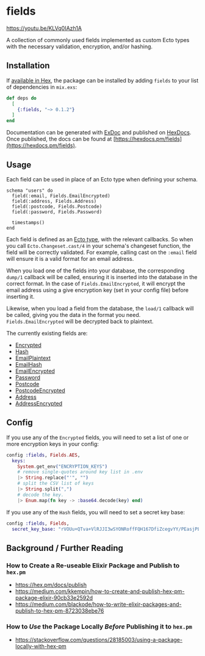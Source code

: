 # fields
https://youtu.be/KLVq0IAzh1A


A collection of commonly used fields implemented as custom Ecto types with the necessary validation, encryption, and/or hashing. 


## Installation

If [available in Hex](https://hex.pm/docs/publish), the package can be installed
by adding `fields` to your list of dependencies in `mix.exs`:

```elixir
def deps do
  [
    {:fields, "~> 0.1.2"}
  ]
end
```

Documentation can be generated with [ExDoc](https://github.com/elixir-lang/ex_doc)
and published on [HexDocs](https://hexdocs.pm). Once published, the docs can
be found at [https://hexdocs.pm/fields](https://hexdocs.pm/fields).

## Usage

Each field can be used in place of an Ecto type when defining your schema.

```
schema "users" do
  field(:email, Fields.EmailEncrypted)
  field(:address, Fields.Address)
  field(:postcode, Fields.Postcode)
  field(:password, Fields.Password)

  timestamps()
end
```

Each field is defined as an [Ecto type](https://hexdocs.pm/ecto/Ecto.Type.html), with the relevant callbacks. So when you call `Ecto.Changeset.cast/4` in your schema's changeset function, the field will be correctly validated. For example, calling cast on the `:email` field will ensure it is a valid format for an email address.

When you load one of the fields into your database, the corresponding `dump/1` callback will be called, ensuring it is inserted into the database in the correct format. In the case of `Fields.EmailEncrypted`, it will encrypt the email address using a give encryption key (set in your config file) before inserting it.

Likewise, when you load a field from the database, the `load/1` callback will be called, giving you the data in the format you need. `Fields.EmailEncrypted` will be decrypted back to plaintext. 

The currently existing fields are:

- [Encrypted](lib/encrypted.ex)
- [Hash](lib/hash.ex)
- [EmailPlaintext](lib/email_plaintext.ex)
- [EmailHash](lib/email_hash.ex)
- [EmailEncrypted](lib/email_encrypted.ex)
- [Password](lib/password.ex)
- [Postcode](lib/postcode.ex)
- [PostcodeEncrypted](lib/postcode_encrypted.ex)
- [Address](lib/address.ex)
- [AddressEncrypted](lib/address_encryptes.ex)

## Config 

If you use any of the `Encrypted` fields, you will need to set a list of one or more encryption keys in your config:

``` elixir
config :fields, Fields.AES,
  keys:
    System.get_env("ENCRYPTION_KEYS")
    # remove single-quotes around key list in .env
    |> String.replace("'", "")
    # split the CSV list of keys
    |> String.split(",")
    # decode the key.
    |> Enum.map(fn key -> :base64.decode(key) end)
```

If you use any of the `Hash` fields, you will need to set a secret key base:

``` elixir
config :fields, Fields,
  secret_key_base: "rVOUu+QTva+VlRJJI3wSYONRoffFQH167DfiZcegvYY/PEasjPLKIDz7wPTvTPIP"
```

## Background / Further Reading


### How to Create a Re-useable Elixir Package and Publish to `hex.pm`
+ https://hex.pm/docs/publish
+ https://medium.com/kkempin/how-to-create-and-publish-hex-pm-package-elixir-90cb33e2592d
+ https://medium.com/blackode/how-to-write-elixir-packages-and-publish-to-hex-pm-8723038ebe76

### How to _Use_ the Package Locally _Before_ Publishing it to `hex.pm`

+ https://stackoverflow.com/questions/28185003/using-a-package-locally-with-hex-pm
